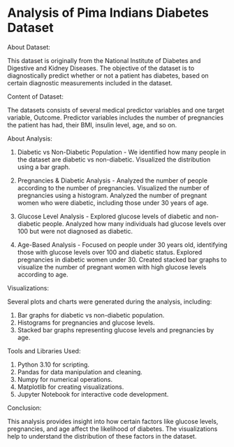 # Analysis of Pima Indians Diabetes Dataset

About Dataset:

This dataset is originally from the National Institute of Diabetes and Digestive and Kidney Diseases. The objective of the dataset is to diagnostically predict whether or not a patient has diabetes, based on certain diagnostic measurements included in the dataset.


Content of Dataset:

The datasets consists of several medical predictor variables and one target variable, Outcome. Predictor variables includes the number of pregnancies the patient has had, their BMI, insulin level, age, and so on.

About Analysis:

1. Diabetic vs Non-Diabetic Population - 
We identified how many people in the dataset are diabetic vs non-diabetic.
Visualized the distribution using a bar graph.

3. Pregnancies & Diabetic Analysis - 
Analyzed the number of people according to the number of pregnancies.
Visualized the number of pregnancies using a histogram.
Analyzed the number of pregnant women who were diabetic, including those under 30 years of age.

5. Glucose Level Analysis - 
Explored glucose levels of diabetic and non-diabetic people.
Analyzed how many individuals had glucose levels over 100 but were not diagnosed as diabetic.

7. Age-Based Analysis - 
Focused on people under 30 years old, identifying those with glucose levels over 100 and diabetic status.
Explored pregnancies in diabetic women under 30.
Created stacked bar graphs to visualize the number of pregnant women with high glucose levels according to age.

Visualizations:

Several plots and charts were generated during the analysis, including:

1. Bar graphs for diabetic vs non-diabetic population.
2. Histograms for pregnancies and glucose levels.
3. Stacked bar graphs representing glucose levels and pregnancies by age.

Tools and Libraries Used:

1. Python 3.10 for scripting.
2. Pandas for data manipulation and cleaning.
3. Numpy for numerical operations.
4. Matplotlib for creating visualizations.
5. Jupyter Notebook for interactive code development.

Conclusion:

This analysis provides insight into how certain factors like glucose levels, pregnancies, and age affect the likelihood of diabetes. The visualizations help to understand the distribution of these factors in the dataset.


